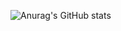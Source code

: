 ![Anurag's GitHub stats](https://github-readme-stats.vercel.app/api?username=NekZerd&show_icons=true&theme=dark)
